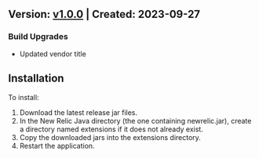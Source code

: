## Version: [v1.0.0](https://github.com/newrelic-experimental/newrelic-java-spring-cloud/releases/tag/v1.0.0) | Created: 2023-09-27
### Build Upgrades
- Updated vendor title




## Installation

To install:

1. Download the latest release jar files.
2. In the New Relic Java directory (the one containing newrelic.jar), create a directory named extensions if it does not already exist.
3. Copy the downloaded jars into the extensions directory.
4. Restart the application.   

